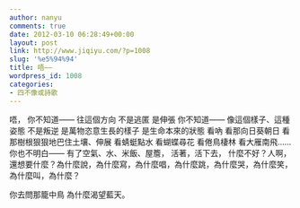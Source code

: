 ```yaml
---
author: nanyu
comments: true
date: 2012-03-10 06:28:49+00:00
layout: post
link: http://www.jiqiyu.com/?p=1008
slug: '%e5%94%94'
title: 唔——
wordpress_id: 1008
categories:
- 四不像或詩歌
---
```


﻿﻿﻿唔，
你不知道——
往這個方向
不是逃匿
是伸張
你不知道——
像這個樣子、這種姿態
不是叛逆
是萬物恣意生長的樣子
是生命本來的狀態
看吶
看那向日葵朝日
看那樹根狠狠地巴住土壤、伸展
看蜻蜓點水
看蝴蝶尋花
看倦鳥棲林
看大雁南飛……
你也不明白——
有了空氣、水、米飯、屋簷，
活著，活下去，
什麼不好？人啊，還想要什麼？為什麼說，為什麼寫，為什麼唱，為什麼跳，為什麼哭，為什麼笑，為什麼叫，為什麼？

你去問那籠中鳥
為什麼渴望藍天。


